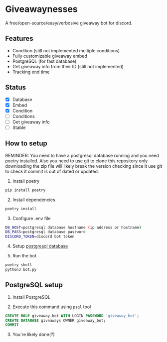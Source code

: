 # Giveawaynesses

A free/open-source/easy/verbosive giveaway bot for discord.

## Features

- Condition (still not implemented multiple conditions)
- Fully customizable giveaway embed
- PostgreSQL (for fast database)
- Get giveaway info from their ID (still not implemented)
- Tracking end time

## Status

- [x] Database
- [x] Embed
- [x] Condition
- [ ] Conditions
- [ ] Get giveaway info
- [ ] Stable

## How to setup

REMINDER: You need to have a postgresql database running and you need poetry installed. Also you need to use git to clone this repository only downloading the zip file will likely break the version checking since it use git to check it commit is out of dated or updated.

1. Install poetry

```bash
pip install poetry
```

2. Install dependencies

```bash
poetry install
```

3. Configure .env file

```bash
DB_HOST=postgresql database hostname (ip address or hostname)
DB_PASS=postgresql database password
DISCORD_TOKEN=discord bot token
```  

4. Setup [postgresql database](#postgresql-setup)

5. Run the bot

```bash
poetry shell
python3 bot.py
```

## PostgreSQL setup

1. Install PostgreSQL

2. Execute this command using `psql` tool

```sql
CREATE ROLE giveaway_bot WITH LOGIN PASSWORD 'giveaway_bot';
CREATE DATABASE giveaways OWNER giveaway_bot;
COMMIT

```

3. You're likely done(?)
